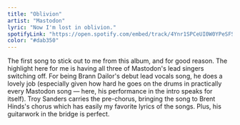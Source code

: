 ```yaml
---
title: "Oblivion"
artist: "Mastodon"
lyric: "Now I'm lost in oblivion."
spotifyLink: "https://open.spotify.com/embed/track/4Ynr1SPCeUI0W0YPeSFSIK"
color: "#dab350"
---
```


The first song to stick out to me from this album, and for good reason. The highlight here for me is having all three of Mastodon's lead singers switching off. For being Brann Dailor's debut lead vocals song, he does a lovely job (especially given how hard he goes on the drums in practically every Mastodon song — here, his performance in the intro speaks for itself). Troy Sanders carries the pre-chorus, bringing the song to Brent Hinds's chorus which has easily my favorite lyrics of the songs. Plus, his guitarwork in the bridge is perfect.
